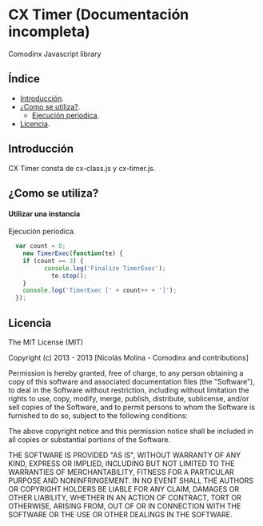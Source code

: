 CX Timer (Documentación incompleta)
==

Comodinx Javascript library


Índice
------

* [Introducción][introduction].
* [¿Como se utiliza?][getting_started].
	+ [Ejecución periodica][periodical_executor].
* [Licencia][license].


Introducción
------------
CX Timer consta de cx-class.js y cx-timer.js. 


¿Como se utiliza?
-----------------

#### Utilizar una instancia

Ejecución periodica.

```javascript
  var count = 0;
	new TimerExec(function(te) {
    if (count == 3) {
		  console.log('Finalize TimerExec');
			te.stop();
    }
    console.log('TimerExec [' + count++ + ']');
  });
```


Licencia
--------
The MIT License (MIT)

Copyright (c) 2013 - 2013 [Nicolás Molina - Comodinx and contributions]

Permission is hereby granted, free of charge, to any person obtaining a copy of this software and associated documentation files (the "Software"), to deal in the Software without restriction, including without limitation the rights to use, copy, modify, merge, publish, distribute, sublicense, and/or sell copies of the Software, and to permit persons to whom the Software is furnished to do so, subject to the following conditions:

The above copyright notice and this permission notice shall be included in all copies or substantial portions of the Software.

THE SOFTWARE IS PROVIDED "AS IS", WITHOUT WARRANTY OF ANY KIND, EXPRESS OR IMPLIED, INCLUDING BUT NOT LIMITED TO THE WARRANTIES OF MERCHANTABILITY, FITNESS FOR A PARTICULAR PURPOSE AND NONINFRINGEMENT. IN NO EVENT SHALL THE AUTHORS OR COPYRIGHT HOLDERS BE LIABLE FOR ANY CLAIM, DAMAGES OR OTHER LIABILITY, WHETHER IN AN ACTION OF CONTRACT, TORT OR OTHERWISE, ARISING FROM, OUT OF OR IN CONNECTION WITH THE SOFTWARE OR THE USE OR OTHER DEALINGS IN THE SOFTWARE.

<!-- deep links -->
[introduction]: #introduccin
[getting_started]: #como-se-utiliza
[periodical_executor]: #ejecucin-periodica
[object_base64]: #utilizar-directamente-el-objeto-base64
[license]: #licencia
